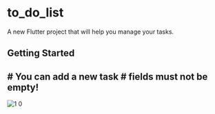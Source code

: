 # to_do_list

A new Flutter project that will help you manage your tasks.

## Getting Started

## # You can add a new task # fields must not be empty!

![1 0](https://github.com/Mah-Moud-Zaki/Todo-App/assets/114239591/dde28c0d-8f37-4a99-85a9-577ed63ad089)

